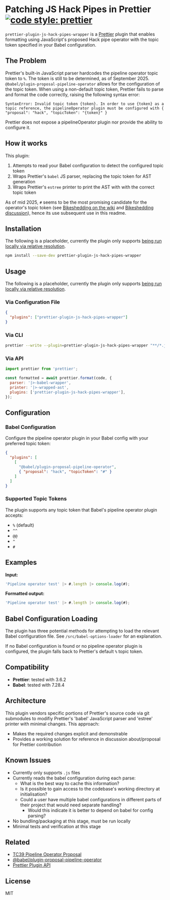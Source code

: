 # Patching JS Hack Pipes in Prettier &nbsp;[![code style: prettier](https://img.shields.io/badge/code_style-prettier-ff69b4.svg?style=flat-square)](https://github.com/prettier/prettier)

`prettier-plugin-js-hack-pipes-wrapper` is a [Prettier](https://prettier.io/) plugin that enables formatting using JavaScript's proposed Hack pipe operator with the topic token specified in your Babel configuration.

## The Problem

Prettier's built-in JavaScript parser hardcodes the pipeline operator topic token to `%`. The token is still to be determined, as of September 2025. `@babel/plugin-proposal-pipeline-operator` allows for the configuration of the topic token. When using a non-default topic token, Prettier fails to parse and format the code correctly, raising the following syntax error:

```
SyntaxError: Invalid topic token {token}. In order to use {token} as a topic reference, the pipelineOperator plugin must be configured with { "proposal": "hack", "topicToken": "{token}" }
```

Prettier does not expose a pipelineOperator plugin nor provide the ability to configure it.

## How it works

This plugin:
1. Attempts to read your Babel configuration to detect the configured topic token
2. Wraps Prettier's `babel` JS parser, replacing the topic token for AST generation
3. Wraps Prettier's `estree` printer to print the AST with with the correct topic token

As of mid 2025, `#` seems to be the most promising candidate for the operator's topic token (see [Bikeshedding on the wiki](https://github.com/tc39/proposal-pipeline-operator/wiki/Bikeshedding-the-Hack-topic-token) and [Bikeshedding discussion](https://github.com/tc39/proposal-pipeline-operator/issues/91#issuecomment-2784940602)), hence its use subsequent use in this readme.

## Installation

The following is a placeholder, currently the plugin only supports [being run locally via relative resolution](https://prettier.io/docs/plugins#testing-plugins).

```bash
npm install --save-dev prettier-plugin-js-hack-pipes-wrapper
```

## Usage

The following is a placeholder, currently the plugin only supports [being run locally via relative resolution](https://prettier.io/docs/plugins#testing-plugins).


### Via Configuration File

```json
{
  "plugins": ["prettier-plugin-js-hack-pipes-wrapper"]
}
```

### Via CLI

```bash
prettier --write --plugin=prettier-plugin-js-hack-pipes-wrapper "**/*.js"
```

### Via API

```javascript
import prettier from 'prettier';

const formatted = await prettier.format(code, {
  parser: '|>-babel-wrapper',
  printer: '|>-wrapped-ast',
  plugins: ['prettier-plugin-js-hack-pipes-wrapper'],
});
```

## Configuration

### Babel Configuration

Configure the pipeline operator plugin in your Babel config with your preferred topic token:

```json
{
  "plugins": [
    [
      "@babel/plugin-proposal-pipeline-operator",
      { "proposal": "hack", "topicToken": "#" }
    ]
  ]
}
```

### Supported Topic Tokens

The plugin supports any topic token that Babel's pipeline operator plugin accepts:
- `%` (default)
- `^^`
- `@@`
- `^`
- `#`

## Examples

**Input:**
```javascript
'Pipeline operator test' |> #.length |> console.log(#);
```

**Formatted output:**
```javascript
'Pipeline operator test' |> #.length |> console.log(#);
```

## Babel Configuration Loading

The plugin has three potential methods for attempting to load the relevant Babel configuration file. See `/src/babel-options-loader` for an explanation.

If no Babel configuration is found or no pipeline operator plugin is configured, the plugin falls back to Prettier's default `%` topic token.

## Compatibility

- **Prettier**: tested with 3.6.2
- **Babel**: tested with 7.28.4

## Architecture

This plugin vendors specific portions of Prettier's source code via git submodules to modifiy Prettier's 'babel' JavaScript parser and 'estree' printer with minimal changes. This approach:

- Makes the required changes explicit and demonstrable
- Provides a working solution for reference in discussion about/proposal for Prettier contribution

## Known Issues

- Currently only supports `.js` files
- Currently reads the babel configuration during each parse:
  - What is the best way to cache this information?
  - Is it possible to gain access to the codebase's working directory at initialisation?
  - Could a user have multiple babel configurations in different parts of their project that would need separate handling?
    - Would this indicate it is better to depend on babel for config parsing?
- No bundling/packaging at this stage, must be run locally
- Minimal tests and verification at this stage

## Related

- [TC39 Pipeline Operator Proposal](https://github.com/tc39/proposal-pipeline-operator)
- [@babel/plugin-proposal-pipeline-operator](https://babeljs.io/docs/babel-plugin-proposal-pipeline-operator)
- [Prettier Plugin API](https://prettier.io/docs/plugins.html)

## License

MIT